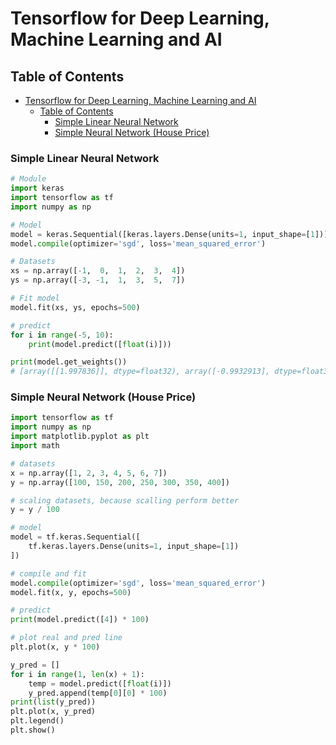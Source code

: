 # Tensorflow for Deep Learning, Machine Learning and AI

## Table of Contents

- [Tensorflow for Deep Learning, Machine Learning and AI](#tensorflow-for-deep-learning-machine-learning-and-ai)
  - [Table of Contents](#table-of-contents)
    - [Simple Linear Neural Network](#simple-linear-neural-network)
    - [Simple Neural Network (House Price)](#simple-neural-network-house-price)

### Simple Linear Neural Network

```py
# Module
import keras
import tensorflow as tf
import numpy as np

# Model
model = keras.Sequential([keras.layers.Dense(units=1, input_shape=[1])])
model.compile(optimizer='sgd', loss='mean_squared_error')

# Datasets
xs = np.array([-1,  0,  1,  2,  3,  4])
ys = np.array([-3, -1,  1,  3,  5,  7])

# Fit model
model.fit(xs, ys, epochs=500)

# predict
for i in range(-5, 10):
    print(model.predict([float(i)]))

print(model.get_weights()) 
# [array([[1.997836]], dtype=float32), array([-0.9932913], dtype=float32)]
```

### Simple Neural Network (House Price)

```py
import tensorflow as tf 
import numpy as np
import matplotlib.pyplot as plt
import math

# datasets
x = np.array([1, 2, 3, 4, 5, 6, 7])
y = np.array([100, 150, 200, 250, 300, 350, 400])

# scaling datasets, because scalling perform better
y = y / 100

# model
model = tf.keras.Sequential([
    tf.keras.layers.Dense(units=1, input_shape=[1])
])

# compile and fit
model.compile(optimizer='sgd', loss='mean_squared_error')
model.fit(x, y, epochs=500)

# predict
print(model.predict([4]) * 100)

# plot real and pred line
plt.plot(x, y * 100)

y_pred = []
for i in range(1, len(x) + 1):
    temp = model.predict([float(i)])
    y_pred.append(temp[0][0] * 100)
print(list(y_pred))
plt.plot(x, y_pred)
plt.legend()
plt.show()
```